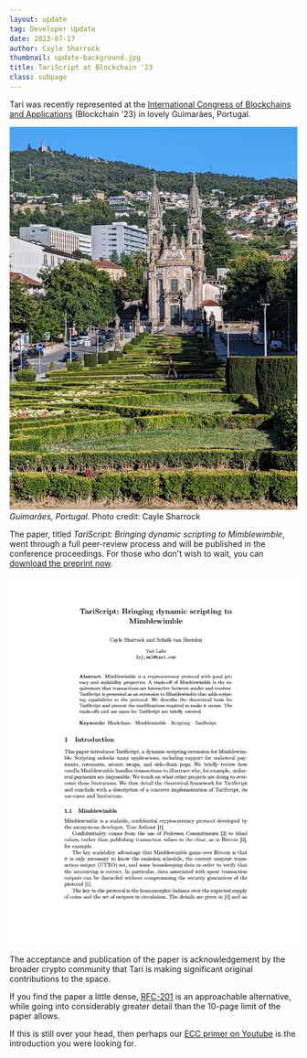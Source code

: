 ```yaml
---
layout: update
tag: Developer Update
date: 2023-07-17
author: Cayle Sharrock
thumbnail: update-background.jpg
title: TariScript at Blockchain '23
class: subpage
---
```


Tari was recently represented at the 
[International Congress of Blockchains and Applications](https://www.blockchain-congress.net/) (Blockchain '23) in 
lovely Guimarães, Portugal.

![Blockchain '23](/assets/updates/img/guimaraes_sm.jpg)
_Guimarães, Portugal_. Photo credit: Cayle Sharrock

The paper, titled _TariScript: Bringing dynamic scripting to Mimblewimble_, went through a full peer-review process 
and will be published in the conference proceedings. For those who don't wish to wait, you can 
[download the preprint now](/assets/updates/docs/tariscript.pdf).

[![TariScript](/assets/updates/img/tariscript_paper_screenshot.png)](/assets/updates/docs/tariscript.pdf)

The acceptance and publication of the paper is acknowledgement 
by the broader crypto community that Tari is making significant original contributions to the space. 

If you find the paper a little dense, [RFC-201](https://rfc.tari.com/RFC-0201_TariScript.html) is an 
approachable alternative, while going into considerably greater detail than the 10-page limit of the paper allows.

If this is still over your head, then perhaps our 
[ECC primer on Youtube](https://www.youtube.com/watch?v=69bl6dfM6jI) is
the introduction you were looking for.




